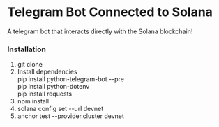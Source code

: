 # Telegram Bot Connected to Solana
A telegram bot that interacts directly with the Solana blockchain!

### Installation

1. git clone
2. Install dependencies\
    pip install python-telegram-bot --pre\
    pip install python-dotenv\
    pip install requests
1. npm install
2. solana config set --url devnet
3. anchor test --provider.cluster devnet